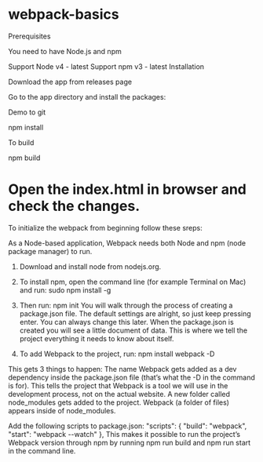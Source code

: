 # webpack-basics
Prerequisites

You need to have Node.js and npm

Support Node v4 - latest
Support npm v3 - latest
Installation

Download the app from releases page

Go to the app directory and install the packages:

Demo to git

npm install

To build 

npm build

Open the index.html in browser and check the changes.
===================================================================================================================================
To initialize the webpack from beginning follow these sreps:

As a Node-based application, Webpack needs both Node and npm (node package manager) to run.
1) Download and install node from nodejs.org.
2) To install npm, open the command line (for example Terminal on Mac) and run:
	sudo npm install -g
3) Then run:
	npm init
You will walk through the process of creating a package.json file. The default settings are alright, so just keep pressing enter. You can always change this later.
When the package.json is created you will see a little document of data. This is where we tell the project everything it needs to know about itself.

4) To add Webpack to the project, run: 
	npm install webpack -D
	
This gets 3 things to happen:
The name Webpack gets added as a dev dependency inside the package.json file (that’s what the -D in the command is for). This tells the project that Webpack is a tool we will use in the development process, not on the actual website.
A new folder called node_modules gets added to the project.
Webpack (a folder of files) appears inside of node_modules.	

Add the following scripts to package.json:
"scripts": {
  "build": "webpack",
  "start": "webpack --watch"
},
This makes it possible to run the project’s Webpack version through npm by running npm run build and npm run start in the command line.


